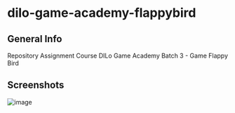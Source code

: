 # dilo-game-academy-flappybird

## General Info
Repository Assignment Course DILo Game Academy Batch 3 - Game Flappy Bird

## Screenshots
![image](https://github.com/briannzw/dilo-game-academy-flappybird/assets/70004754/abe81228-9bf3-4742-908f-6df837f07a3a)
